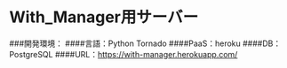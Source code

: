 # With_Manager用サーバー


###開発環境：
####言語：Python Tornado
####PaaS：heroku
####DB：PostgreSQL
####URL：https://with-manager.herokuapp.com/

